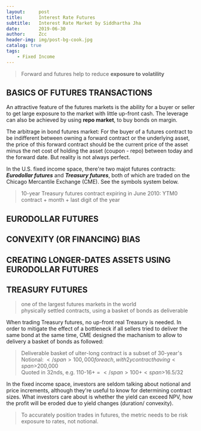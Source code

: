 ```yaml
---
layout:     post
title:      Interest Rate Futures
subtitle:   Interest Rate Market by Siddhartha Jha
date:       2019-06-30
author:     Zcc
header-img: img/post-bg-cook.jpg
catalog: true
tags:
    - Fixed Income
---
```


> Forward and futures help to reduce **exposure to volatility**

## BASICS OF FUTURES TRANSACTIONS

An attractive feature of the futures markets is the ability for a buyer or seller to get large exposure to the market with little up-front cash. The leverage can also be achieved by using **repo market**, to buy bonds on margin.

The arbitrage in bond futures market: For the buyer of a futures contract to be indifferent between owning a forward contract or the underlying asset, the price of this forward contract should be the current price of the asset minus the net cost of holding the asset (coupon - repo) between today and the forward date. But reality is not always perfect. 

In the U.S. fixed income space, there're two majot futures contracts: ***Eurodollar futures*** and ***Treasury futures***, both of which are traded on the Chicago Mercantile Exchange (CME). See the symbols system below. 
> 10-year Treasury futures contract expiring in June 2010: YTM0  
> contract + month + last digit of the year

## EURODOLLAR FUTURES

## CONVEXITY (OR FINANCING) BIAS

## CREATING LONGER-DATES ASSETS USING EURODOLLAR FUTURES

## TREASURY FUTURES

> one of the largest futures markets in the world  
> physically settled contracts, using a basket of bonds as deliverable  

When trading Treasury futures, no up-front real Treasury is needed. In order to mitigate the effect of a bottleneck if all sellers tried to deliver the same bond at the same time, CME designed the machanism to allow to delivery a basket of bonds as followed: 

> Deliverable basket of ulter-long contract is a subset of 30-year's  
> Notional: <span>$</span>100,000 for each, with 2y contract having <span>$</span>200,000  
> Quoted in 32nds, e.g. 110-16+ = <span>$</span>100 + <span>$</span>16.5/32  

In the fixed income space, investors are seldom talking about notional and price increments, although they're useful to know for determining contract sizes. What investors care about is whether the yield can exceed NPV, how the profit will be eroded due to yield changes (duration/ convexity).
> To accurately position trades in futures, the metric needs to be risk exposure to rates, not notional.


